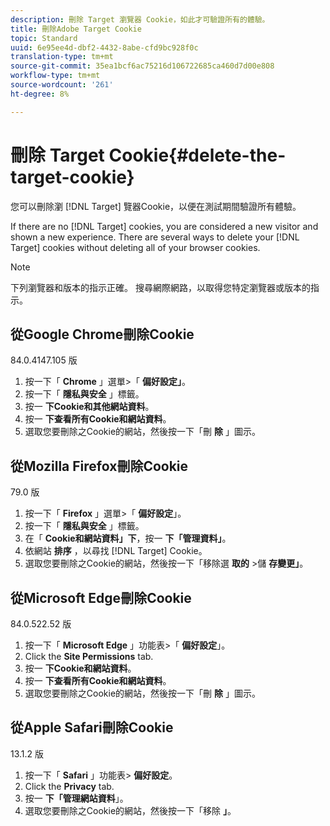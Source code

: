 ```yaml
---
description: 刪除 Target 瀏覽器 Cookie，如此才可驗證所有的體驗。
title: 刪除Adobe Target Cookie
topic: Standard
uuid: 6e95ee4d-dbf2-4432-8abe-cfd9bc928f0c
translation-type: tm+mt
source-git-commit: 35ea1bcf6ac75216d106722685ca460d7d00e808
workflow-type: tm+mt
source-wordcount: '261'
ht-degree: 8%

---
```



# 刪除 Target Cookie{#delete-the-target-cookie}

您可以刪除瀏 [!DNL Target] 覽器Cookie，以便在測試期間驗證所有體驗。

If there are no [!DNL Target] cookies, you are considered a new visitor and shown a new experience. There are several ways to delete your [!DNL Target] cookies without deleting all of your browser cookies.

>[!NOTE]
>
>下列瀏覽器和版本的指示正確。 搜尋網際網路，以取得您特定瀏覽器或版本的指示。

## 從Google Chrome刪除Cookie

84.0.4147.105 版

1. 按一下「 **Chrome** 」選單>「 **偏好設定」**。
1. 按一下「 **隱私與安全** 」標籤。
1. 按一 **下Cookie和其他網站資料**。
1. 按一 **下查看所有Cookie和網站資料**。
1. 選取您要刪除之Cookie的網站，然後按一下「刪 **除** 」圖示。

## 從Mozilla Firefox刪除Cookie

79.0 版

1. 按一下「 **Firefox** 」選單>「 **偏好設定**」。
1. 按一下「 **隱私與安全** 」標籤。
1. 在「 **Cookie和網站資料」下**，按一 **下「管理資料」**。
1. 依網站 **排序** ，以尋找 [!DNL Target] Cookie。
1. 選取您要刪除之Cookie的網站，然後按一下「移除選 **取的** >儲 **存變更」**。

## 從Microsoft Edge刪除Cookie

84.0.522.52 版

1. 按一下「 **Microsoft Edge** 」功能表>「 **偏好設定**」。
1. Click the **Site Permissions** tab.
1. 按一 **下Cookie和網站資料**。
1. 按一 **下查看所有Cookie和網站資料**。
1. 選取您要刪除之Cookie的網站，然後按一下「刪 **除** 」圖示。

## 從Apple Safari刪除Cookie

13.1.2 版

1. 按一下「 **Safari** 」功能表> **偏好設定**。
1. Click the **Privacy** tab.
1. 按一 **下「管理網站資料**」。
1. 選取您要刪除之Cookie的網站，然後按一下「移除 **」**。
